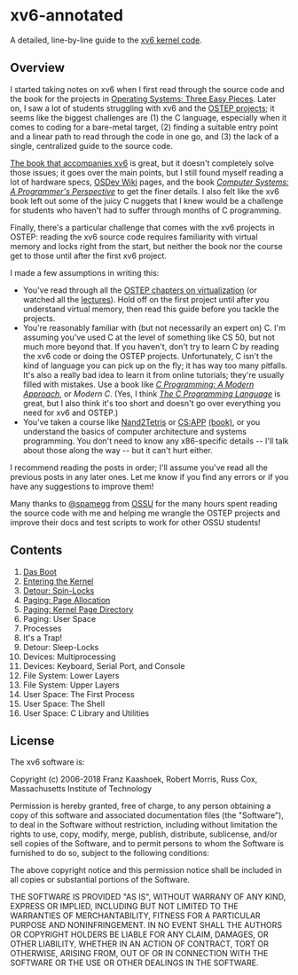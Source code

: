 # xv6-annotated

A detailed, line-by-line guide to the [xv6 kernel code](https://github.com/mit-pdos/xv6-public).

## Overview

I started taking notes on xv6 when I first read through the source code and the
book for the projects in [Operating Systems: Three Easy Pieces](https://pages.cs.wisc.edu/~remzi/OSTEP/). Later on, I saw a
lot of students struggling with xv6 and the [OSTEP projects](https://github.com/remzi-arpacidusseau/ostep-projects/); it seems like the
biggest challenges are (1) the C language, especially when it comes to coding
for a bare-metal target, (2) finding a suitable entry point and a linear path to
read through the code in one go, and (3) the lack of a single, centralized guide
to the source code.

[The book that accompanies xv6](https://pdos.csail.mit.edu/6.828/2018/xv6/book-rev11.pdf) is great, but it doesn't completely solve those
issues; it goes over the main points, but I still found myself reading a lot of
hardware specs, [OSDev Wiki](https://wiki.osdev.org/) pages, and the book [*Computer Systems: A Programmer's
Perspective*](https://csapp.cs.cmu.edu/3e/home.html) to get the finer details. I also felt like the xv6 book left out
some of the juicy C nuggets that I knew would be a challenge for students who
haven't had to suffer through months of C programming.

Finally, there's a particular challenge that comes with the xv6 projects in
OSTEP: reading the xv6 source code requires familiarity with virtual memory and
locks right from the start, but neither the book nor the course get to those
until after the first xv6 project.

I made a few assumptions in writing this:
* You've read through all the [OSTEP chapters on virtualization](https://pages.cs.wisc.edu/~remzi/OSTEP/#book-chapters) (or watched all the [lectures](https://pages.cs.wisc.edu/~remzi/Classes/537/Spring2018/Discussion/videos.html)). Hold off on the first project until after you understand virtual memory, then read this guide before you tackle the projects.
* You're reasonably familiar with (but not necessarily an expert on) C. I'm assuming you've used C at the level of something like CS 50, but not much more beyond that. If you haven't, don't try to learn C by reading the xv6 code or doing the OSTEP projects. Unfortunately, C isn't the kind of language you can pick up on the fly; it has way too many pitfalls. It's also a really bad idea to learn it from online tutorials; they're usually filled with mistakes. Use a book like [*C Programming: A Modern Approach*](https://www.amazon.com/C-Programming-Modern-Approach-2nd/dp/0393979504/), or *Modern C*. (Yes, I think [*The C Programming Language*](https://www.amazon.com/Programming-Language-2nd-Brian-Kernighan/dp/0131103628/) is great, but I also think it's too short and doesn't go over everything you need for xv6 and OSTEP.)
* You've taken a course like [Nand2Tetris](https://www.nand2tetris.org/) or [CS:APP](https://www.cs.cmu.edu/afs/cs.cmu.edu/academic/class/15213-f15/www/schedule.html) [(book)](https://csapp.cs.cmu.edu/3e/home.html), or you understand the basics of computer architecture and systems programming. You don't need to know any x86-specific details -- I'll talk about those along the way -- but it can't hurt either.

I recommend reading the posts in order; I'll assume you've read all the previous
posts in any later ones. Let me know if you find any errors or if you have any
suggestions to improve them!

Many thanks to [@spamegg](https://github.com/spamegg1) from [OSSU](https://github.com/ossu/computer-science/) for the many hours spent reading the source
code with me and helping me wrangle the OSTEP projects and improve their docs
and test scripts to work for other OSSU students!

## Contents

1. [Das Boot](boot.md)
2. [Entering the Kernel](entry.md)
3. [Detour: Spin-Locks](spin_locks.md)
4. [Paging: Page Allocation](page_allocation.md)
5. [Paging: Kernel Page Directory](paging_kernel.md)
6. Paging: User Space
7. Processes
8. It's a Trap!
9. Detour: Sleep-Locks
10. Devices: Multiprocessing
11. Devices: Keyboard, Serial Port, and Console
12. File System: Lower Layers
13. File System: Upper Layers
14. User Space: The First Process
15. User Space: The Shell
16. User Space: C Library and Utilities

## License

The xv6 software is:

Copyright (c) 2006-2018 Franz Kaashoek, Robert Morris, Russ Cox,
						Massachusetts Institute of Technology

Permission is hereby granted, free of charge, to any person obtaining a copy of
this software and associated documentation files (the "Software"), to deal in
the Software without restriction, including without limitation the rights to
use, copy, modify, merge, publish, distribute, sublicense, and/or sell copies of
the Software, and to permit persons to whom the Software is furnished to do so,
subject to the following conditions:

The above copyright notice and this permission notice shall be included in all
copies or substantial portions of the Software.

THE SOFTWARE IS PROVIDED "AS IS", WITHOUT WARRANY OF ANY KIND, EXPRESS OR
IMPLIED, INCLUDING BUT NOT LIMITED TO THE WARRANTIES OF MERCHANTABILITY, FITNESS
FOR A PARTICULAR PURPOSE AND NONINFRINGEMENT. IN NO EVENT SHALL THE AUTHORS OR
COPYRIGHT HOLDERS BE LIABLE FOR ANY CLAIM, DAMAGES, OR OTHER LIABILITY, WHETHER
IN AN ACTION OF CONTRACT, TORT OR OTHERWISE, ARISING FROM, OUT OF OR IN
CONNECTION WITH THE SOFTWARE OR THE USE OR OTHER DEALINGS IN THE SOFTWARE.
